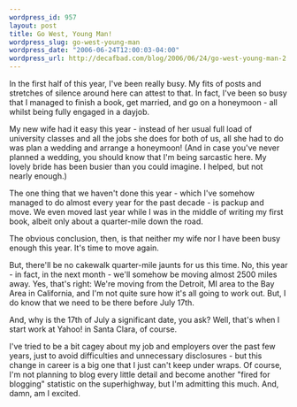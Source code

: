 ```yaml
--- 
wordpress_id: 957
layout: post
title: Go West, Young Man!
wordpress_slug: go-west-young-man
wordpress_date: "2006-06-24T12:00:03-04:00"
wordpress_url: http://decafbad.com/blog/2006/06/24/go-west-young-man-2
---
```

 <p>In the first half of this year, I've been really busy.  My fits of posts and stretches of silence around here can attest to that.  In fact, I've been so busy that I managed to finish a book, get married, and go on a honeymoon - all whilst being fully engaged in a dayjob.</p>
 <p>My new wife had it easy this year - instead of her usual full load of university classes and all the jobs she does for both of us, all she had to do was plan a wedding and arrange a honeymoon!  (And in case you've never planned a wedding, you should know that I'm being sarcastic here.  My lovely bride has been busier than you could imagine.  I helped, but not nearly enough.)</p>
 <p>The one thing that we haven't done this year - which I've somehow managed to do almost every year for the past decade - is packup and move.  We even moved last year while I was in the middle of writing my first book, albeit only about a quarter-mile down the road.</p><p>The obvious conclusion, then, is that neither my wife nor I have been busy enough this year.  It's time to move again.</p>
 <p>But, there'll be no cakewalk quarter-mile jaunts for us this time.  No, this year - in fact, in the next month - we'll somehow be moving almost 2500 miles away.  Yes, that's right:  We're moving from the Detroit, MI area to the Bay Area in California, and I'm not quite sure how it's all going to work out.  But, I do know that we need to be there before July 17th.</p>
 <p>And, why is the 17th of July a significant date, you ask?  Well, that's when I start work at Yahoo! in Santa Clara, of course.</p>
 <p>I've tried to be a bit cagey about my job and employers over the past few years, just to avoid difficulties and unnecessary disclosures - but this change in career is a big one that I just can't keep under wraps.  Of course, I'm not planning to blog every little detail and become another "fired for blogging" statistic on the superhighway, but I'm admitting this much.  And, damn, am I excited.</p>
